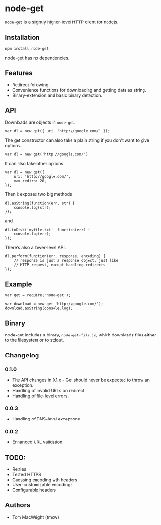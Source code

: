 # node-get

`node-get` is a slightly higher-level HTTP client for nodejs.

## Installation

    npm install node-get

node-get has no dependencies.

## Features

* Redirect following.
* Convenience functions for downloading and getting data as string.
* Binary-extension and basic binary detection.

## API

Downloads are objects in `node-get`.

    var dl = new get({ uri: 'http://google.com/' });

The get constructor can also take a plain string if you don't want to give options.

    var dl = new get('http://google.com/');

It can also take other options.

    var dl = new get({
        uri: 'http://google.com/',
        max_redirs: 20,
    });

Then it exposes two big methods

    dl.asString(function(err, str) {
        console.log(str);
    });

and

    dl.toDisk('myfile.txt', function(err) {
        console.log(err);
    });

There's also a lower-level API.

    dl.perform(function(err, response, encoding) {
        // response is just a response object, just like
        // HTTP request, except handling redirects
    });

## Example

    var get = require('node-get');

    var download = new get('http://google.com/');
    download.asString(console.log);

## Binary

node-get includes a binary, `node-get-file.js`, which downloads 
files either to the filesystem or to stdout.

## Changelog

### 0.1.0

* The API changes in 0.1.x - Get should never be expected to throw an exception.
* Handling of invalid URLs on redirect.
* Handling of file-level errors.

### 0.0.3

* Handling of DNS-level exceptions.

### 0.0.2

* Enhanced URL validation.

## TODO:

* Retries
* Tested HTTPS
* Guessing encoding wth headers
* User-customizable encodings
* Configurable headers

## Authors

* Tom MacWright (tmcw)
